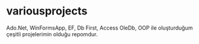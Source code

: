 # variousprojects
Ado.Net, WinFormsApp, EF, Db First, Access OleDb, OOP ile oluşturduğum çeşitli projelerimin olduğu repomdur.
